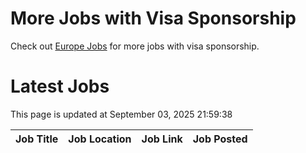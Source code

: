 # More Jobs with Visa Sponsorship

Check out [Europe Jobs](https://github.com/sureshparimi/europejobs#latest-jobs) for more jobs with visa sponsorship.

# Latest Jobs

This page is updated at September 03, 2025 21:59:38

| Job Title | Job Location | Job Link | Job Posted |
| --- | --- | --- | --- |
